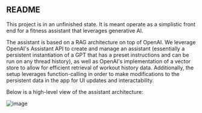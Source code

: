 ## README

This project is in an unfinished state. It is meant operate as a simplistic front end for a fitness assistant that leverages generative AI. 

The assistant is based on a RAG architecture on top of OpenAI. We leverage OpenAI's Assistant API to create and manage an assistant (essentially a persistent instantiation of a GPT that has a preset instructions and can be run on any thread history), as well as OpenAI's implementation of a vector store to allow for efficient retrieval of workout history data. Additionally, the setup leverages function-calling in order to make modifications to the persistent data in the app for UI updates and interactability.

Below is a high-level view of the assistant architecture: 

![image](https://github.com/user-attachments/assets/b8b08f05-7672-4cf4-97fe-121ca7a86359)
